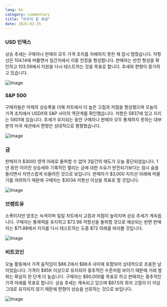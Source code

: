 ```yaml
---
lang: ko
category: commentary
title: "하루의 끝 해설"
date: 2025-03-25
---
```


### USD 인덱스

상승 추세는 구매자나 판매자 모두 가격 조치를 지배하지 못한 채 잠시 멈췄습니다. 저항선은 104.14에 머물면서 일간지에서 이중 천정을 형성합니다. 판매자는 반전 형성을 확인하고 103.59에서 지원을 다시 테스트하는 것을 목표로 합니다. 추세와 편향이 증가하고 있습니다.

![Image](https://markleighedu.github.io/img/Mar-2025/25-Mar-2025/sp500.jpg)

### S&P 500

구매자들은 어제의 상승폭을 더해 차트에서 더 높은 고점과 저점을 형성했으며 오늘의 가격 조치에서 USDX와 S&P 사이의 역관계를 확인했습니다. 저항은 5837에 있고 지지는 5801에 있습니다. 추세가 유지되는 동안 구매자나 판매자 모두 통제하지 못하는 대부분의 미국 세션에서 편향은 상대적으로 평평했습니다.

![Image](https://markleighedu.github.io/img/Mar-2025/25-Mar-2025/gold.jpg)

### 금

판매자가 $3000 영역 아래로 돌파할 수 없어 3일간의 매도가 오늘 중단되었습니다. 1년 동안 이어진 상승세와 기록적인 랠리는 금에 대한 수요가 반전되기보다는 잠시 숨을 돌리면서 자연스럽게 되돌려진 것으로 보입니다. 판매자가 $3,000 지지선 아래에 머물기를 꺼려하기 때문에 구매자는 $3034 저항선 이상을 목표로 할 것입니다.

![Image](https://markleighedu.github.io/img/Mar-2025/25-Mar-2025/price.jpg)

### 브렌트유

소폭이지만 양초는 녹색이며 일일 차트에서 고점과 저점이 높아지며 상승 추세가 계속됩니다. 구매자는 통제력을 유지하고 $72.98 저항선을 돌파할 것으로 예상되는 반면 판매자는 $71.88에서 지지를 다시 테스트하는 도중 $72 아래를 바라볼 것입니다.

![Image](https://markleighedu.github.io/img/Mar-2025/25-Mar-2025/brentoil.jpg)

### 비트코인

오늘 활동에서 가격 움직임이 $86.2에서 $88.6 사이에 포함되어 상대적으로 조용한 날이었습니다. 가격이 $85K 이상으로 유지되어 중추적인 수준처럼 보이기 때문에 거래 범위는 확실히 한 단계 더 높습니다. 구매자는 $90,000를 목표로 하고 판매자는 중추적인 가격 아래를 목표로 합니다. 상승 추세는 계속되고 있으며 $87.5의 최저 고점이 더 이상 그대로 유지되지 않기 때문에 편향이 상승을 선호하는 것으로 보입니다. 

![Image](https://markleighedu.github.io/img/Mar-2025/25-Mar-2025/bitcoin.jpg)


